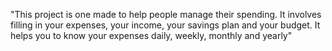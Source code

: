 "This project is one made to help people manage their spending. 
It involves filling in your expenses, your income, your savings plan and your budget. 
It helps you to know your expenses daily, weekly, monthly and yearly"
